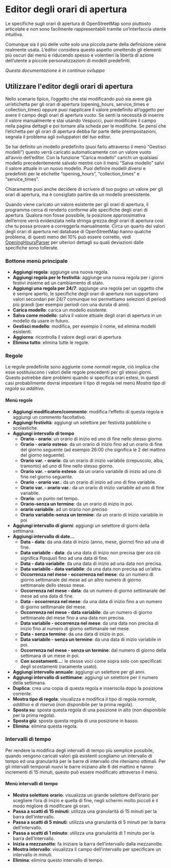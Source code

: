 # Editor degli orari di apertura

Le specifiche sugli orari di apertura di OpenStreetMap sono piuttosto articolate e non sono facilmente rappresentabili tramite un’interfaccia utente intuitiva.

Comunque sia il più delle volte solo una piccola parte della definizione viene realmente usata. L’editor considera questo aspetto omettendo gli elementi più oscuri dai menù e riducendo spesso e volentieri la libertà di azione dell’utente a piccole personalizzazioni di modelli predefiniti.

_Questa documentazione è in continuo sviluppo_

## Utilizzare l'editor degli orari di apertura

Nello scenario tipico, l’oggetto che stai modificando può sia avere già un’etichetta per gli orari di apertura (opening_hours, service_times e collection_times) oppure puoi riapplicare il valore predefinito all’oggetto per avere il campo degli orari di apertura vuoto. Se senti la necessità di inserire il valore manualmente e stai usando Vespucci, puoi modificare il campo nella pagina dettagli e poi tornare alla scheda per le modifiche. Se pensi che l’etichetta per gli orari di apertura debba far parte delle preimpostazioni, segnala il problema agli sviluppatori del tuo editor.

Se hai definito un modello predefinito (puoi farlo attraverso il menù “Gestisci modelli”) questo verrà caricato automaticamente con un valore vuoto all’avvio dell’editor. Con la funzione “Carica modello” carichi un qualsiasi modello precedentemente salvato mentre con il menù “Salva modello” salvi il valore attuale in un nuovo modello. Puoi definire modelli diversi e predefiniti per le etichette “opening_hours”, “collection_times” e “service_times”.

Chiaramente puoi anche decidere di scrivere di tuo pugno un valore per gli orari di apertura, ma è consigliato partire da un modello preesistente.

Quando viene caricato un valore esistente per gli orari di apertura, il programma cerca di renderlo conforme alle specifiche degli orari di apertura. Qualora non fosse possibile, la posizione approssimativa dell’errore verrà evidenziata nella stringa grezza degli orari di apertura così che tu possa provare a correggerla manualmente. Circa un quarto dei valori degli orari di apertura nel database di OpenStreetMap hanno qualche problema, di questi meno del 10% può essere corretto, vedi [OpeningHoursParser](https://github.com/simonpoole/OpeningHoursParser) per ulteriori dettagli su quali deviazioni dalle specifiche sono tollerate.

### Bottone menù principale

* __Aggiungi regola__: aggiunge una nuova regola.
* __Aggiungi regola per le festività__: aggiunge una nuova regola per i giorni festivi insieme ad un cambiamento di stato.
* __Aggiungi una regola per 24/7__: aggiunge una regola  per un oggetto che è sempre aperto, le specifiche degli orari di apertura non supportano valori secondari per 24/7 comunque noi permettiamo selezioni di periodi più grandi (per esempio periodi con una durata di anni).
* __Carica modello__: carica un modello esistente.
* __Salva come modello__: salva il valore attuale degli orari di apertura in un modello da usare in futuro.
* __Gestisci modello__: modifica, per esempio il nome, ed elimina modelli esistenti.
* __Aggiorna__: ricontrolla il valore degli orari di apertura.
* __Elimina tutto__: elimina tutte le regole.

### Regole

Le regole predefinite sono aggiunte come _normali_ regole, ciò implica che esse sostituiscono i valori delle regole precedenti per gli stessi giorni. Questo potrebbe dare problemi quando si specifica orari estesi, in questi casi probabilmente dovrai impostare il tipo di regola nel menù _Mostra tipo di regola_ su _additivo_.

#### Menù regole

* __Aggiungi modificatore/commento__: modifica l’effetto di questa regola e aggiungi un commento facoltativo.
* __Aggiungi festività__: aggiungi un selettore per festività pubbliche o scolastiche.
* __Aggiungi intervallo di tempo__
    * __Orario - orario__: un orario di inizio ed uno di fine nello stesso giorno.
    * __Orario - orario esteso__: da un orario di inizio fino ad un orario di fine del giorno seguente (ad esempio 26:00 che significa le 2 del mattino del giorno seguente).
    * __Orario var. - orario__: da un orario di inizio variabile (crepuscolo, alba, tramonto) ad uno di fine nello stesso giorno.
    * __Orario var. - orario esteso__: da un orario variabile di inizio ad uno di fine nel giorno seguente.
    * __Orario - orario var.__: da un orario di inizio ad uno di fine variabile.
    * __Orario var. - orario var.__: da un orario di inizio variabile ad uno di fine variabile.
    * __Orario__: un punto nel tempo.
    * __Orario-senza un termine__: da un orario di inizio in poi.
    * __orario variabile__: ad un orario non preciso
    * __Orario variabile-senza un termine__: da un orario di inizio variabile in poi
* __Aggiungi intervallo di giorni__: aggiungi un selettore di giorni della settimana.
* __Aggiungi intervallo di date...__
    * __Data - data__: da una data di inizio (anno, mese, giorno) fino ad una di fine.
    * __Data variabile - data__: da una data di inizio non precisa (per ora ciò significa _Pasqua_) fino ad una data di fine.
    * __Data - data variabile__: da una data di inizio ad una data non precisa.
    * __Data variabile - data variabile__: da una data non precisa ad un’altra.
    * __Occorrenza nel mese - occorrenza nel mese__: da un numero di giorno settimanale del mese ad un altro numero di giorno settimanale dello stesso mese.
    * __Occorrenza nel mese - data__: da un numero di giorno settimanale del mese ad una data di fine.
    * __Data - occorrenza nel mese__: da una data di inizio fino a un numero di giorno settimanale del mese.
    * __Occorrenza nel mese - data variabile__: da un numero di giorno settimanale del mese fino a una data non precisa.
    * __Data variabile - occorrenza nel mese__: da una data non precisa di inizio fino al numero di giorno settimanale nel mese.
    * __Data - senza termine__: da una data di inizio in poi.
    * __Data variabile - senza un termine__: da una data di inizio variabile in poi.
    * __Occorrenza nel mese - senza un termine__: dal numero di giorno della settimana di un mese in poi.
    * __Con scostamenti...__: le stesse voci come sopra solo con specificati degli scostamenti (raramente usato).
* __Aggiungi intervallo annuale__: aggiungi un selettore per gli anni.
* __Aggiungi intervallo di settimane__: aggiungi un selettore per il numero della settimana.
* __Duplica__: crea una copia di questa regola e inseriscila dopo la posizione corrente.
* __Mostra tipo di regola__: visualizza e modifica il tipo di regola _normale_, _additivo_ e _di riserva_ (non disponibile per la prima regola).
* __Sposta su__: sposta questa regola di una posizione in alto (non disponibile per la prima regola).
* __Sposta giù__: sposta questa regola di una posizione in basso.
* __Elimina__: elimina questa regola.

### Intervalli di tempo

Per rendere la modifica degli intervalli di tempo più semplice possibile, quando vengono caricati valori già esistenti scegliamo un intervallo di tempo ed una granularità per le barre di intervallo che riteniamo ottimali. Per gli intervalli temporali nuovi le barre iniziano alle 6 del mattino e hanno incrementi di 15 minuti, questo può essere modificato attraverso il menù.

#### Menù intervalli di tempo

* __Mostra selettore orario__: visualizza un grande selettore dell’orario per scegliere l’ora di inizio e quella di fine, negli schermi molto piccoli è il modo migliore di modificare gli orari.
* __Passa a scatti di 15 minuti__: utilizza una granularità di 15 minuti per la barra dell’intervallo.
* __Passa a scatti di 5 minuti__: utilizza una granularità di 5 minuti per la barra dell’intervallo.
* __Passa a scatti di 1 minuto__: utilizza una granularità di 1 minuto per la barra dell’intervallo.
* __Inizia a mezzanotte__: fa iniziare la barra dell’intervallo dalla mezzanotte.
* __Mostra intervallo__: visualizza il campo dell’intervallo per specificare un intervallo in minuti.
* __Elimina__: elimina questo intervallo di tempo.

